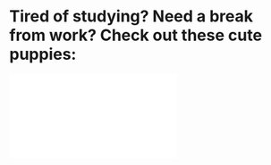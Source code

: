 Tired of studying? Need a break from work? Check out these cute puppies:
===========

<iframe width=”560″ height=”315″ src=”https://www.youtube.com/embed/eltrlX0LgWg&autoplay=1&loop=1&playlist=V3oJR5IAMxM” frameborder=”0″ allowfullscreen></iframe>
